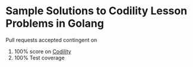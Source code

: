 # Sample Solutions to Codility Lesson Problems in Golang

Pull requests accepted contingent on

1. 100% score on [Codility](https://codility.com/programmers/lessons/)
2. 100% Test coverage